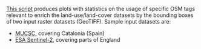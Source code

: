 [This script](osm_tag_history.py) produces plots with statistics on the usage of specific OSM tags relevant to enrich the land-use/land-cover datasets by the bounding boxes of two input raster datasets (GeoTIFF).
Sample input datasets are:
- [MUCSC](https://polipapers.upv.es/index.php/raet/article/view/13112), covering Catalonia (Spain)
- [ESA Sentinel-2](https://collections.sentinel-hub.com/impact-observatory-lulc-map/), covering parts of England